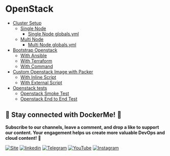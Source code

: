 # OpenStack

- [Cluster Setup](cluster-setup)
    - [Single Node](cluster-setup/single-node/ReadMe.md)
      - [Single Node globals.yml](cluster-setup/single-node/globals.yml)
    - [Multi Node](cluster-setup/multi-node/ReadMe.md)
      - [Multi Node globals.yml](cluster-setup/multi-node/globals.yml)
- [Bootstrap Openstack](bootstrap-openstack)
    - [With Ansible](bootstrap-openstack/with-ansible/ReadMe.md)
    - [With Terraform](bootstrap-openstack/with-terraform/ReadMe.md)
    - [With Command](bootstrap-openstack/with-command/ReadMe.md)
- [Custom Openstack Image with Packer](custom-image-with-packer)
    - [With Inline Script](bootstrap-openstack/custom-image-with-packer/ReadMe.md)
    - [With External Script](bootstrap-openstack/custom-image-with-packer/with-external-script)
- [Openstack tests](tests)
    - [Openstack Smoke Test](tests/smoke/ReadMe.md)
    - [Openstack End to End Test](tests/end-to-end/ReadMe.md)


## 🔗 Stay connected with DockerMe! 🚀

**Subscribe to our channels, leave a comment, and drop a like to support our content. Your engagement helps us create more valuable DevOps and cloud content!** 🙌

[![Site](https://img.shields.io/badge/Dockerme.ir-0A66C2?style=for-the-badge&logo=docker&logoColor=white)](https://dockerme.ir/) [![linkedin](https://img.shields.io/badge/linkedin-0A66C2?style=for-the-badge&logo=linkedin&logoColor=white)](https://www.linkedin.com/in/ahmad-rafiee/) [![Telegram](https://img.shields.io/badge/telegram-0A66C2?style=for-the-badge&logo=telegram&logoColor=white)](https://t.me/dockerme) [![YouTube](https://img.shields.io/badge/youtube-FF0000?style=for-the-badge&logo=youtube&logoColor=white)](https://youtube.com/@dockerme) [![Instagram](https://img.shields.io/badge/instagram-FF0000?style=for-the-badge&logo=instagram&logoColor=white)](https://instagram.com/dockerme)
